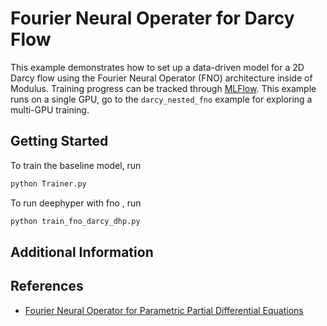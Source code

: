 # Fourier Neural Operater for Darcy Flow

This example demonstrates how to set up a data-driven model for a 2D Darcy flow using
the Fourier Neural Operator (FNO) architecture inside of Modulus.
Training progress can be tracked through [MLFlow](https://mlflow.org/docs/latest/index.html).
This example runs on a single GPU, go to the
`darcy_nested_fno` example for exploring a multi-GPU training.

## Getting Started

To train the baseline model, run
```bash
python Trainer.py 
```

To run deephyper with fno , run
```bash
python train_fno_darcy_dhp.py 
```

## Additional Information

## References

- [Fourier Neural Operator for Parametric Partial Differential Equations](https://arxiv.org/abs/2010.08895)
